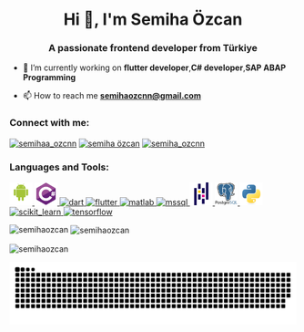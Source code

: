 <h1 align="center">Hi 👋, I'm Semiha Özcan</h1> 

<h3 align="center">A passionate frontend developer from Türkiye</h3>

- 🔭 I’m currently working on **flutter developer**,**C# developer**,**SAP ABAP Programming**

- 📫 How to reach me **semihaozcnn@gmail.com**

<h3 align="left">Connect with me:</h3>
<p align="left">
<a href="https://twitter.com/semihaa_ozcnn" target="blank"><img align="center" src="https://raw.githubusercontent.com/rahuldkjain/github-profile-readme-generator/master/src/images/icons/Social/twitter.svg" alt="semihaa_ozcnn" height="30" width="40" /></a>
<a href="https://linkedin.com/in/semiha özcan" target="blank"><img align="center" src="https://raw.githubusercontent.com/rahuldkjain/github-profile-readme-generator/master/src/images/icons/Social/linked-in-alt.svg" alt="semiha özcan" height="30" width="40" /></a>
<a href="https://instagram.com/semiha_ozcnn" target="blank"><img align="center" src="https://raw.githubusercontent.com/rahuldkjain/github-profile-readme-generator/master/src/images/icons/Social/instagram.svg" alt="semiha_ozcnn" height="30" width="40" /></a>
</p>

<h3 align="left">Languages and Tools:</h3>
<p align="left"> <a href="https://developer.android.com" target="_blank" rel="noreferrer"> <img src="https://raw.githubusercontent.com/devicons/devicon/master/icons/android/android-original-wordmark.svg" alt="android" width="40" height="40"/> </a> <a href="https://www.w3schools.com/cs/" target="_blank" rel="noreferrer"> <img src="https://raw.githubusercontent.com/devicons/devicon/master/icons/csharp/csharp-original.svg" alt="csharp" width="40" height="40"/> </a> <a href="https://dart.dev" target="_blank" rel="noreferrer"> <img src="https://www.vectorlogo.zone/logos/dartlang/dartlang-icon.svg" alt="dart" width="40" height="40"/> </a> <a href="https://flutter.dev" target="_blank" rel="noreferrer"> <img src="https://www.vectorlogo.zone/logos/flutterio/flutterio-icon.svg" alt="flutter" width="40" height="40"/> </a> <a href="https://www.mathworks.com/" target="_blank" rel="noreferrer"> <img src="https://upload.wikimedia.org/wikipedia/commons/2/21/Matlab_Logo.png" alt="matlab" width="40" height="40"/> </a> <a href="https://www.microsoft.com/en-us/sql-server" target="_blank" rel="noreferrer"> <img src="https://www.svgrepo.com/show/303229/microsoft-sql-server-logo.svg" alt="mssql" width="40" height="40"/> </a> <a href="https://pandas.pydata.org/" target="_blank" rel="noreferrer"> <img src="https://raw.githubusercontent.com/devicons/devicon/2ae2a900d2f041da66e950e4d48052658d850630/icons/pandas/pandas-original.svg" alt="pandas" width="40" height="40"/> </a> <a href="https://www.postgresql.org" target="_blank" rel="noreferrer"> <img src="https://raw.githubusercontent.com/devicons/devicon/master/icons/postgresql/postgresql-original-wordmark.svg" alt="postgresql" width="40" height="40"/> </a> <a href="https://www.python.org" target="_blank" rel="noreferrer"> <img src="https://raw.githubusercontent.com/devicons/devicon/master/icons/python/python-original.svg" alt="python" width="40" height="40"/> </a> <a href="https://scikit-learn.org/" target="_blank" rel="noreferrer"> <img src="https://upload.wikimedia.org/wikipedia/commons/0/05/Scikit_learn_logo_small.svg" alt="scikit_learn" width="40" height="40"/> </a> <a href="https://www.tensorflow.org" target="_blank" rel="noreferrer"> <img src="https://www.vectorlogo.zone/logos/tensorflow/tensorflow-icon.svg" alt="tensorflow" width="40" height="40"/> </a> </p>

<p><img align="left" src="https://github-readme-stats.vercel.app/api/top-langs?username=semihaozcan&show_icons=true&locale=en&layout=compact" alt="semihaozcan" /></p>

<p>&nbsp;<img align="center" src="https://github-readme-stats.vercel.app/api?username=semihaozcan&show_icons=true&locale=en" alt="semihaozcan" /></p>

<p><img align="center" src="https://github-readme-streak-stats.herokuapp.com/?user=semihaozcan&" alt="semihaozcan" /></p>


<picture>
  <source media="(prefers-color-scheme: dark)" srcset="https://raw.githubusercontent.com/SemihaOZCAN/SemihaOZCAN/output/github-contribution-grid-snake-dark.svg">
  <source media="(prefers-color-scheme: light)" srcset="https://raw.githubusercontent.com/SemihaOZCAN/SemihaOZCAN/output/github-contribution-grid-snake.svg">
  <img alt="github contribution grid snake animation" src="https://raw.githubusercontent.com/SemihaOZCAN/SemihaOZCAN/output/github-contribution-grid-snake.svg">
</picture>

